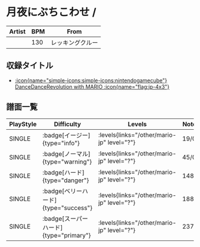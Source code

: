 # 月夜にぶちこわせ / 

|Artist|BPM|From|
|------|---|----|
||130|レッキングクルー|

## 収録タイトル

- [:icon{name="simple-icons:simple-icons:nintendogamecube"} DanceDanceRevolution with MARIO :icon{name="flag:jp-4x3"}](/other/mario-jp)

## 譜面一覧

|PlayStyle|Difficulty|Levels|Notes|Movie|
|---------|----------|------|-----|-----|
|SINGLE| :badge[イージー]{type="info"}| :levels{links="/other/mario-jp" level="?"}|19/0||
|SINGLE| :badge[ノーマル]{type="warning"}| :levels{links="/other/mario-jp" level="?"}|45/0||
|SINGLE| :badge[ハード]{type="danger"}| :levels{links="/other/mario-jp" level="?"}|148/0||
|SINGLE| :badge[ベリーハード]{type="success"}| :levels{links="/other/mario-jp" level="?"}|188/0||
|SINGLE| :badge[スーパーハード]{type="primary"}| :levels{links="/other/mario-jp" level="?"}|237/0||

